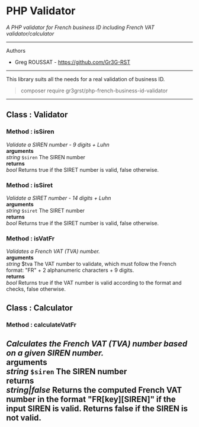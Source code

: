 # PHP Validator #
*A PHP validator for French business ID including French VAT validator/calculator*


----------


Authors
- Greg ROUSSAT - https://github.com/Gr3G-RST


----------


This library suits all the needs for a real validation of business ID. 

> composer require gr3grst/php-french-business-id-validator

----------

## Class : Validator

### Method : isSiren

*Validate a SIREN number - 9 digits + Luhn* \
**arguments**\
*string* `$siren` The SIREN number \
**returns**\
*bool* Returns true if the SIRET number is valid, false otherwise. 

### Method : isSiret

*Validate a SIRET number - 14 digits + Luhn* \
**arguments**\
*string* `$siret` The SIRET number \
**returns**\
*bool* Returns true if the SIRET number is valid, false otherwise.

### Method : isVatFr

*Validates a French VAT (TVA) number.* \
**arguments**\
*string* $tva The VAT number to validate, which must follow the French format: "FR" + 2 alphanumeric characters + 9 digits. \
**returns**\
*bool* Returns true if the VAT number is valid according to the format and checks, false otherwise.

## Class : Calculator

### Method : calculateVatFr

*Calculates the French VAT (TVA) number based on a given SIREN number.* \
**arguments**\
*string* `$siren` The SIREN number \
**returns**\
*string|false* Returns the computed French VAT number in the format "FR[key][SIREN]" if the input SIREN is valid. Returns false if the SIREN is not valid.
---

